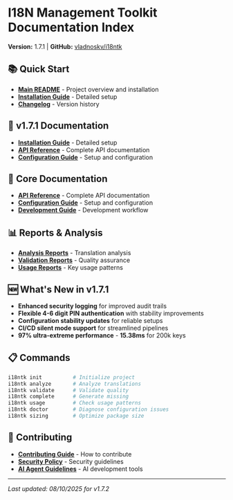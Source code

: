 # I18N Management Toolkit Documentation Index

**Version:** 1.7.1 | **GitHub:** [vladnoskv/i18ntk](https://github.com/vladnoskv/i18ntk)

## 📚 Quick Start
- **[Main README](README.md)** - Project overview and installation
- **[Installation Guide](docs/INSTALLATION.md)** - Detailed setup
- **[Changelog](CHANGELOG.md)** - Version history

## 🚀 v1.7.1 Documentation
- **[Installation Guide](docs/INSTALLATION.md)** - Detailed setup
- **[API Reference](docs/api/API_REFERENCE.md)** - Complete API documentation
- **[Configuration Guide](docs/api/CONFIGURATION.md)** - Setup and configuration

## 🔧 Core Documentation
- **[API Reference](docs/api/API_REFERENCE.md)** - Complete API documentation
- **[Configuration Guide](docs/api/CONFIGURATION.md)** - Setup and configuration
- **[Development Guide](dev/README.md)** - Development workflow

## 📊 Reports & Analysis
- **[Analysis Reports](docs/reports/ANALYSIS_README.md)** - Translation analysis
- **[Validation Reports](docs/reports/VALIDATION_README.md)** - Quality assurance
- **[Usage Reports](docs/reports/USAGE_README.md)** - Key usage patterns

## 🆕 What's New in v1.7.1
- **Enhanced security logging** for improved audit trails
- **Flexible 4-6 digit PIN authentication** with stability improvements
- **Configuration stability updates** for reliable setups
- **CI/CD silent mode support** for streamlined pipelines
- **97% ultra-extreme performance** - **15.38ms** for 200k keys

## 📋 Commands
```bash
i18ntk init          # Initialize project
i18ntk analyze       # Analyze translations
i18ntk validate      # Validate quality
i18ntk complete      # Generate missing
i18ntk usage         # Check usage patterns
i18ntk doctor        # Diagnose configuration issues
i18ntk sizing        # Optimize package size
```

## 🤝 Contributing
- **[Contributing Guide](CONTRIBUTING.md)** - How to contribute
- **[Security Policy](SECURITY.md)** - Security guidelines
- **[AI Agent Guidelines](docs/development/AGENTS.md)** - AI development tools

---
*Last updated: 08/10/2025 for v1.7.2*
